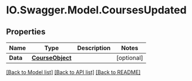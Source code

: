 # IO.Swagger.Model.CoursesUpdated
## Properties

Name | Type | Description | Notes
------------ | ------------- | ------------- | -------------
**Data** | [**CourseObject**](CourseObject.md) |  | [optional] 

[[Back to Model list]](../README.md#documentation-for-models) [[Back to API list]](../README.md#documentation-for-api-endpoints) [[Back to README]](../README.md)

